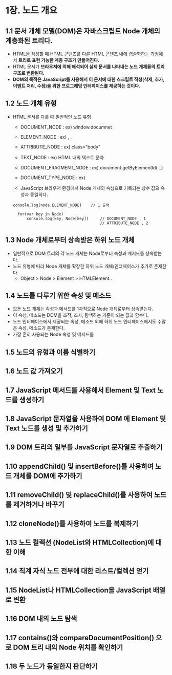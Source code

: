 # 1장. 노드 개요

## 1.1 문서 개체 모델(DOM)은 자바스크립트 Node 개체의 계층화된 트리다.

- HTML을 작성할 때 HTML 콘텐츠를 다른 HTML 콘텐츠 내에 캡슐화하는 과정에서 **트리로 표현 가능한 계층 구조가 만들어진다.**
- HTML 문서가 **브라우저에 의해 해석되어 실제 문서를 나타내는 노드 개체들의 트리 구조로 변환된다.**
- **DOM의 목적은 JavaScript를 사용해서 이 문서에 대한 스크립트 작성(삭제, 추가, 이벤트 처리, 수정)을 위한 프로그래밍 인터페이스를 제공하는 것이다.**

## 1.2 노드 개체 유형

- HTML 문서를 다룰 때 일반적인 노드 유형

  - DOCUMENT_NODE : ex) window.documnet
  - ELEMENT_NODE : ex) <body>, <a>, <p>
  - ATTRIBUTE_NODE : ex) class="body"
  - TEXT_NODE : ex) HTML 내의 텍스트 문자
  - DOCUMENT_FRAGMENT_NODE : ex) document.getByElementId(...)
  - DOCUMENT_TYPE_NODE : ex) <!DOCTYPE html>

  - JavaScript 브라우저 환경에서 Node 개체의 속성으로 기록되는 상수 값으 속성과 동일히다.

  ```
  console.log(node.ELEMENT_NODE)    // 1 출력

    for(var key in Node)
        console.log(key, Node[key])     // DOCUMENT_NODE , 1
                                        // ATTRIBUTE_NODE , 2

  ```

## 1.3 Node 개체로부터 상속받은 하위 노드 개체

- 일반적으로 DOM 트리의 각 노드 개체는 Node로부터 속성과 메서드를 상속받는다.
- 노드 유형에 따라 Node 개체를 확장한 하위 노드 개체/인터페이스가 추가로 존재한다.
  - Object > Node > Element > HTMLElement..

## 1.4 노드를 다루기 위한 속성 및 메소드

- 모든 노드 개체는 속성과 메서드를 1차적으로 Node 개체로부터 상속받는다.
- 이 속성, 메소드는 DOM을 조작, 조사, 탐색하는 기준이 되는 값과 함수다.
- 노드 인터페이스에서 제공되는 속성, 메소드 외에 하위 노드 인터페이스에서도 수많은 속성, 메소드가 존재한다.
- 가장 흔히 사용되는 Node 속성 및 메서드들

## 1.5 노드의 유형과 이름 식별하기

## 1.6 노드 값 가져오기

## 1.7 JavaScript 메서드를 사용해서 Element 및 Text 노드를 생성하기

## 1.8 JavaScript 문자열을 사용하여 DOM 에 Element 및 Text 노드를 생성 및 추가하기

## 1.9 DOM 트리의 일부를 JavaScript 문자열로 추출하기

## 1.10 appendChild() 및 insertBefore()를 사용하여 노드 개체를 DOM에 추가하기

## 1.11 removeChild() 및 replaceChild()를 사용하여 노드를 제거하거나 바꾸기

## 1.12 cloneNode()를 사용하여 노드를 복제하기

## 1.13 노드 컬렉션 (NodeList와 HTMLCollection)에 대한 이해

## 1.14 직계 자식 노드 전부에 대한 리스트/컬렉션 얻기

## 1.15 NodeList나 HTMLCollection을 JavaScript 배열로 변환

## 1.16 DOM 내의 노드 탐색

## 1.17 contains()와 compareDocumentPosition() 으로 DOM 트리 내의 Node 위치를 확인하기

## 1.18 두 노드가 동일한지 판단하기
